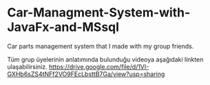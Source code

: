 # Car-Managment-System-with-JavaFx-and-MSsql
Car parts management system that I made with my group friends.

Tüm grup üyelerinin anlatımında bulunduğu videoya aşağıdaki linkten ulaşabilirsiniz.
https://drive.google.com/file/d/1VI-GXHb6sZS4tNFf2VO9FEcLbsttB7Ga/view?usp=sharing
